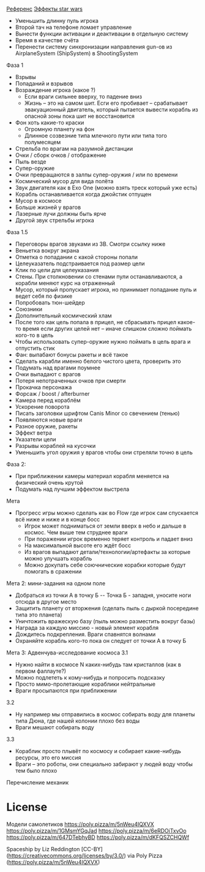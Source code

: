 [Референс](https://youtu.be/-L6QwRQh3yg)
[Эффекты star wars](https://www.soundboard.com/sb/starwarsfx)

-   Уменьшить длинну пуль игрока
-   Второй тач на телефоне ломает управление
-   Вынести функции активации и деактивации в отдельную систему
-   Время в качестве счёта
-   Перенести систему синхронизации направления gun-ов из AirplaneSystem (ShipSystem) в ShootingSystem

Фаза 1

-   Взрывы
-   Попаданий и взрывов
-   Возраждение игрока (какое ?)
    -   Если враги сильнее вверху, то падение вниз
    -   Жизнь – это на самом шит. Есги его пробивает – срабатывает эвакуационный двигатель, который
        пытается вывести корабль из опасной зоны пока шит не восстановится
-   Фон хоть какие-то краски
    -   Огромную планету на фон
    -   Длинное созвезние типа млечного пути или типа того полумесяцем
-   Стрельба по врагам на разумной дистанции
-   Очки / сборк очков / отображение
-   Пыль везде
-   Супер-оружие
-   Очки превращаются в залпы супер-оружия / или по времени
-   Космический мусор для вида полёта
-   Звук двигателя как в Exo One (можно взять треск который уже есть)
-   Корабль останавливается когда джойстик отпущен
-   Мусор в космосе
-   Больше жизней у врагов
-   Лазерные лучи должны быть ярче
-   Другой звук стрельбы игрока

Фаза 1.5

-   Переговоры врагов звуками из ЗВ. Смотри ссылку ниже
-   Веньетка вокруг экрана
-   Отметка о попадании с какой стороны попали
-   Целеуказатель подстраивается под размер цели
-   Клик по цели для целеуказания
-   Стены. При столкновении со стенами пули останавливаются, а корабли меняют курс на отраженный
-   Мусор, который пропускает игрока, но принимает попадание пуль и ведет себя по физике
-   Попробовать тюн-шейдер
-   Союзники
-   Дополнительный космический хлам
-   После того как цель попала в прицел, не сбрасывать прицел какое-то время
    если других целей нет – иначе слишком сложно поймать кого-то в цель
-   Чтобы использовать супер-оружие нужно поймать в цель врага и отпустить стик
-   Фан: выпабают бонусы ракеты и всё такое
-   Сделать карабли именно белого чистого цвета, проверить это
-   Подумать над врагами поумнее
-   Очки выпадают с врагов
-   Потеря непотраченных очков при смерти
-   Прокачка персонажа
-   Форсаж / boost / afterburner
-   Камера перед кораблём
-   Ускорение поворота
-   Писать заголовки шрифтом Canis Minor со свечением (тенью)
-   Появляются новые враги
-   Разное оружие, ракеты
-   Эффект ветра
-   Указатели цели
-   Разрывы кораблей на кусочки
-   Уменьшить угол оружия у врагов чтобы они стреляли точно в цель

Фаза 2:

-   При приближении камеры материал корабля меняется на физический очень крутой
-   Подумать над лучшим эффектом выстрела

Мета

-   Прогресс игры можно сделать как во Flow где игрок сам спускается всё ниже и ниже и в конце босс
    -   Игрок может подниматься от земли вверх в небо и дальше в космос. Чем выше тем струднее враги
    -   При поражении игрок временно теряет контроль и падает вниз
    -   На максимальной высоте его ждёт босс
    -   Из врагов выпадают детали/технологии/артефакты за которые можно улучшать корабль
    -   Можно докупать себе соючнические корабки которые будут помогать в сражении

Мета 2: мини-задания на одном поле

-   Добраться из точки А в точку Б
    -- Точка Б - западня, уносите ноги отсюда в другое место
-   Защитить планету от вторжения (сделать пыль с дыркой посередине типа это планета)
-   Уничтожить вражескую базу (пыль можно разместить вокруг базы)
-   Награда за каждую миссию - новый элемент корабля
-   Дождитесь подкрепления. Враги спавнятся волнами
-   Охраняйте корабль кого-то пока он следует от точки А в точку Б

Мета 3: Адвенчува-исследование космоса
3.1

-   Нужно найти в космосе N каких-нибудь там кристаллов (как в первом фаллауте?)
-   Можно подлететь к кому-нибудь и попросить подсказку
-   Просто мимо-пролетающие кораблики нейтральные
-   Враги просыпаются при приближении

3.2

-   Ну например мы отправились в космос собирать воду для планеты типа Дюна, где нашей колонии плохо без воды
-   Враги мешают собирать воду

3.3

-   Кораблик просто плывёт по космосу и собирает какие-нибудь ресурсы, это его миссия
-   Враги – это роботы, они специально забирают у людей воду чтобы тем было плохо

Перечисление механик

# License

Модели самолетиков
https://poly.pizza/m/5nWeu4IQXVX
https://poly.pizza/m/1GMsmYGqJad
https://poly.pizza/m/6eRDOiTxvOo
https://poly.pizza/m/647DTebhyBD
https://poly.pizza/m/dKFQSZCHQWf

Spaceship by Liz Reddington [CC-BY] (https://creativecommons.org/licenses/by/3.0/) via Poly Pizza (https://poly.pizza/m/5nWeu4IQXVX)
